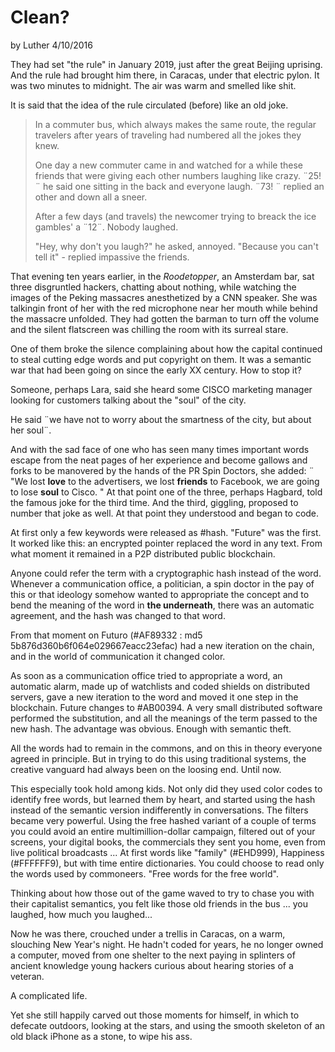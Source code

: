 # Clean?

by Luther 4/10/2016

They had set "the rule" in January 2019, just after the great Beijing uprising. And the rule had brought him there, in Caracas, under that electric pylon. It was two minutes to midnight.
The air was warm and smelled like shit.

It is said that the idea of the rule circulated (before) like an old joke.

> In a commuter bus, which always makes the same route, the regular travelers after years of traveling had numbered all the jokes they knew.
>
> One day a new commuter came in and watched for a while these friends that were giving each other numbers laughing like crazy. ¨25! ¨ he said one sitting in the back and everyone laugh. ¨73! ¨ replied an other and down all a sneer.
>
> After a few days (and travels) the newcomer trying to breack the ice gambles' a ¨12¨.
> Nobody laughed. 
>
> "Hey, why don't you laugh?" he asked, annoyed. 
> "Because you can't tell it" - replied impassive the friends.

That evening ten years earlier, in the *Roodetopper*, an Amsterdam bar, sat three disgruntled hackers, chatting about nothing, while watching the images of the Peking massacres anesthetized by a CNN speaker. She was  talkingin front of her with the red microphone near her mouth while behind the massacre unfolded. They had gotten the barman to turn off the volume and the silent flatscreen was chilling the room with its surreal stare.

One of them broke the silence complaining about how the capital continued to steal cutting edge words and put copyright on them. It was a semantic war that had been going on since the early XX century. How to stop it?

Someone, perhaps Lara, said she heard some CISCO marketing manager looking for customers talking about the "soul" of the city.

He said ¨we have not to worry about the smartness of the city, but about her soul¨.

And with the sad face of one who has seen many times important words escape from the neat pages of her experience and become gallows and forks to be manovered by the hands of the PR Spin Doctors, she added: ¨ "We lost **love** to the advertisers, we lost **friends** to Facebook, we are going to lose **soul** to Cisco. "
At that point one of the three, perhaps Hagbard, told the famous joke for the third time.
And the third, giggling, proposed to number that joke as well. At that point they understood and began to code.

At first only a few keywords were released as #hash. "Future" was the first. It worked like this: an encrypted pointer replaced the word in any text. From what moment it remained in a P2P distributed public blockchain.

Anyone could refer the term with a cryptographic hash instead of the word. Whenever a communication office, a politician, a spin doctor in the pay of this or that ideology somehow wanted to appropriate the concept and to bend the meaning of the word in **the underneath**, there was an automatic agreement, and the hash was changed to that word.

From that moment on Futuro (#AF89332 : md5 5b876d360b6f064e029667eacc23efac) had a new iteration on the chain, and in the world of communication it changed color.

As soon as a communication office tried to appropriate a word, an automatic alarm, made up of watchlists and coded shields on distributed servers, gave a new iteration to the word and moved it one step in the blockchain. Future changes to #AB00394. A very small distributed software performed the substitution, and all the meanings of the term passed to the new hash. The advantage was obvious. Enough with semantic theft.

All the words had to remain in the commons, and on this in theory everyone agreed in principle.
But in trying to do this using traditional systems, the creative vanguard had always been on the loosing end. Until now.

This especially took hold among kids. Not only did they used color codes to identify free words, but  learned them by heart, and started using the hash instead of the semantic version indifferently in conversations. The filters became very powerful. Using the free hashed variant of a couple of terms you could avoid an entire multimillion-dollar campaign, filtered out of your screens, your digital books, the commercials they sent you home, even from live political broadcasts ...
At first words like "family" (#EHD999), Happiness (#FFFFFF9), but with time entire dictionaries. You could choose to read only the words used by commoneers. "Free words for the free world".

Thinking about how those out of the game waved to try to chase you with their capitalist semantics, you felt like those old friends in the bus ... you laughed, how much you laughed...



Now he was there, crouched under a trellis in Caracas, on a warm, slouching New Year's night. He hadn't coded for years, he no longer owned a computer, moved from one shelter to the next paying in splinters of ancient knowledge young hackers curious about hearing stories of a veteran.

A complicated life. 

Yet she still happily carved out those moments for himself, in which to defecate outdoors, looking at the stars, and using the smooth skeleton of an old black iPhone as a stone, to wipe his ass.

